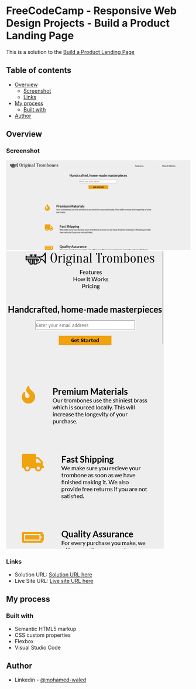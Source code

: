 # FreeCodeCamp - Responsive Web Design Projects - Build a Product Landing Page

This is a solution to the [Build a Product Landing Page](https://www.freecodecamp.org/learn/responsive-web-design/responsive-web-design-projects/build-a-product-landing-page) 

## Table of contents

- [Overview](#overview)
  - [Screenshot](#screenshot)
  - [Links](#links)
- [My process](#my-process)
  - [Built with](#built-with)
- [Author](#author)

## Overview

### Screenshot

![](https://raw.githubusercontent.com/Mohamed-Waled/Product-Landing-Page/main/Images/Screenshot%202022-03-11%20at%2010-31-41%20Product%20Landing%20Page.png)
![](https://raw.githubusercontent.com/Mohamed-Waled/Product-Landing-Page/main/Images/Screenshot%202022-03-11%20at%2010-31-56%20Product%20Landing%20Page.png)

### Links

- Solution URL: [Solution URL here](https://codepen.io/mohamed-waled-the-styleful/pen/PojVydV)
- Live Site URL: [Live site URL here](https://mohamed-waled.github.io/Product-Landing-Page/)

## My process

### Built with

- Semantic HTML5 markup
- CSS custom properties
- Flexbox
- Visual Studio Code

## Author

- Linkedin - [@mohamed-waled](https://www.linkedin.com/in/mohamed-waled-82a51a1bb/)